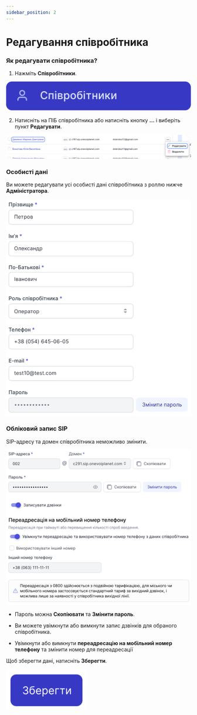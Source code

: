 ```yaml
---
sidebar_position: 2
---
```


# Редагування співробітника

### Як редагувати співробітника?

1. Нажміть **Співробітники**.

![](../../img/employees-groups/side-bar-employee-tab.svg)

2. Натисніть на ПІБ співробітника або натисніть кнопку **...** і виберіть пункт **Редагувати**.

![](../../img/employees-groups/i-employee-11.svg)

### Особисті дані

Ви можете редагувати усі особисті дані співробітника з роллю нижче **Адміністратора**.

![](../../img/employees-groups/i-employee-14.svg)

### Обліковий запис SIP

SIP-адресу та домен співробітника неможливо змінити.

![](../../img/employees-groups/employee-sip-block.svg)

- Пароль можна **Скопіювати** та **Змінити пароль**.

- Ви можете увімкнути або вимкнути запис дзвінків для обраного співробітника.

- Увімкнути або вимкнути **переадресацію на мобільний номер телефону** та змінити номер для переадресації


Щоб зберегти дані, натисніть **Зберегти**.

![](../../img/employees-groups/i-employee-13.svg)
